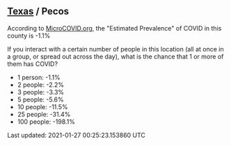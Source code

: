 
## [Texas](/united-states/texas) / Pecos

According to [MicroCOVID.org](http://microcovid.org),
the "Estimated Prevalence" of COVID in this county is -1.1%

If you interact with a certain number of people in this location
(all at once in a group, or spread out across the day), what is the chance that
1 or more of them has COVID?

- 1 person: -1.1%
- 2 people: -2.2%
- 3 people: -3.3%
- 5 people: -5.6%
- 10 people: -11.5%
- 25 people: -31.4%
- 100 people: -198.1%

Last updated: 2021-01-27 00:25:23.153860 UTC
